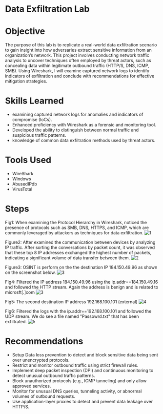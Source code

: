 #  Data Exfiltration Lab

# Objective
The purpose of this lab is to replicate a real-world data exfiltration scenario to gain insight into how adversaries extract sensitive information from an organization’s network. This project involves conducting network traffic analysis to uncover techniques often employed by threat actors, such as concealing data within legitimate outbound traffic (HTTP/S, DNS, ICMP, SMB). Using Wireshark, I will examine captured network logs to identify indicators of exfiltration and conclude with recommendations for effective mitigation strategies.

# Skills Learned
- examining captured network logs for anomalies and indicators of compromise (IoCs).
- Enhanced proficiency with Wireshark as a forensic and monitoring tool.
- Developed the ability to distinguish between normal traffic and suspicious traffic patterns.
- knowledge of common data exfiltration methods used by threat actors.
# Tools Used

- WireShark
- Windows 
- AbusedIPdb
- VirusTotal
  
# Steps

Fig1: When examining the Protocol Hierarchy in Wireshark, noticed the presence of protocols such as SMB, DNS, HTTPS, and ICMP, which are commonly leveraged by attackers as techniques for data exfiltration.
![1](https://github.com/user-attachments/assets/a158b3cd-0e4c-4d5f-80fb-27fa5538eb2a)

Figure2: After examined the communication between devices by analyzing IP traffic. After sorting the conversations by packet count, it was observed that these top 8 IP addresses exchanged the highest number of packets, indicating a significant volume of data transfer between them. 
![2](https://github.com/user-attachments/assets/05b62723-2c11-4a59-9442-435de4c00330)

Figure3: OSINT is perform on the  the destination IP 184.150.49.96 as shown on the screenshot below.
![3](https://github.com/user-attachments/assets/27707fd7-d440-4c28-933d-47d2167b1d7d)

Fig4: Filtered the IP address 184.150.49.96 using the ip.addr==184.150.49.16 and followed the HTTP stream. Again the address is benign and is related to microsft[.]com
![3](https://github.com/user-attachments/assets/20431e48-1719-4cfe-8300-99380e5bb485)

Fig5: The second destination IP address 192.168.100.101 (external)
![4](https://github.com/user-attachments/assets/3414d429-c2f3-4da2-8338-b6f455e67914)

Fig6: Filtered the logs with the ip.addr==192.168.100.101 and followed the UDP stream. We do see a file named "Passowrd.txt" that has been exfiltrated.
![5](https://github.com/user-attachments/assets/5a8b7d26-0c9b-4b6e-ba08-ca9fb90fcd62)


# Recommendations
- Setup Data loss prevention to detect and block sensitive data being sent over unencrypted protocols.
- Restrict and monitor outbound traffic using strict firewall rules.
- Implement deep packet inspection (DPI) and continuous monitoring to detect unusual outbound traffic patterns.
- Block unauthorized protocols (e.g., ICMP tunneling) and only allow approved services.
- Monitor for unusual DNS queries, tunneling activity, or abnormal volumes of outbound requests.
- Use application-layer proxies to detect and prevent data leakage over HTTP/S.
